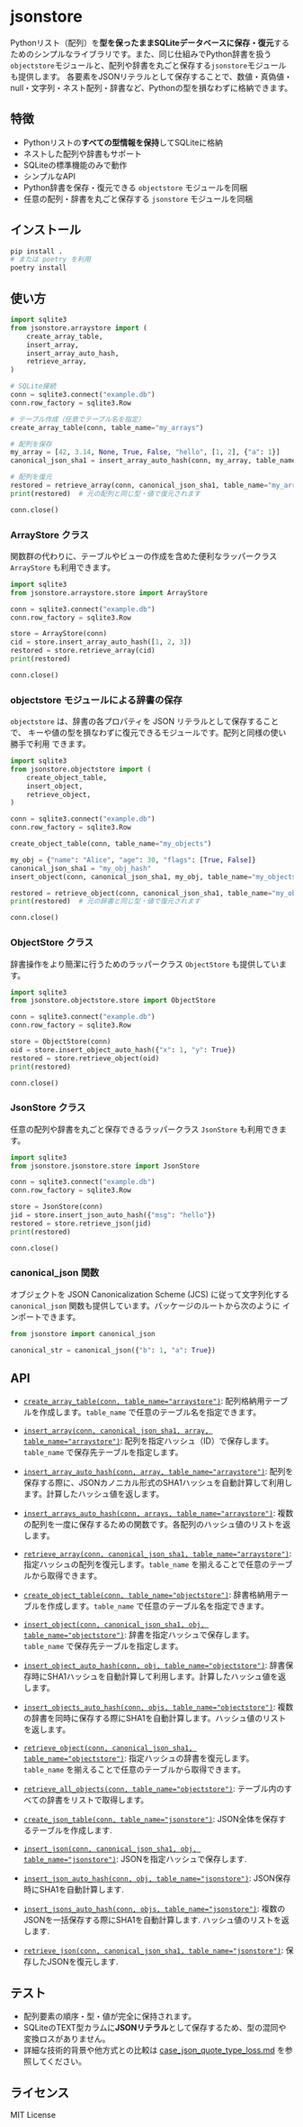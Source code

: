 # jsonstore

Pythonリスト（配列）を**型を保ったままSQLiteデータベースに保存・復元**するためのシンプルなライブラリです。また、同じ仕組みでPython辞書を扱う``objectstore``モジュールと、配列や辞書を丸ごと保存する`jsonstore`モジュールも提供します。
各要素をJSONリテラルとして保存することで、数値・真偽値・null・文字列・ネスト配列・辞書など、Pythonの型を損なわずに格納できます。

## 特徴

- Pythonリストの**すべての型情報を保持**してSQLiteに格納
- ネストした配列や辞書もサポート
- SQLiteの標準機能のみで動作
- シンプルなAPI
- Python辞書を保存・復元できる `objectstore` モジュールを同梱
- 任意の配列・辞書を丸ごと保存する `jsonstore` モジュールを同梱

## インストール

```sh
pip install .
# または poetry を利用
poetry install
```

## 使い方

```python
import sqlite3
from jsonstore.arraystore import (
    create_array_table,
    insert_array,
    insert_array_auto_hash,
    retrieve_array,
)

# SQLite接続
conn = sqlite3.connect("example.db")
conn.row_factory = sqlite3.Row

# テーブル作成（任意でテーブル名を指定）
create_array_table(conn, table_name="my_arrays")

# 配列を保存
my_array = [42, 3.14, None, True, False, "hello", [1, 2], {"a": 1}]
canonical_json_sha1 = insert_array_auto_hash(conn, my_array, table_name="my_arrays")

# 配列を復元
restored = retrieve_array(conn, canonical_json_sha1, table_name="my_arrays")
print(restored)  # 元の配列と同じ型・値で復元されます

conn.close()
```

### ArrayStore クラス

関数群の代わりに、テーブルやビューの作成を含めた便利なラッパークラス
`ArrayStore` も利用できます。

```python
import sqlite3
from jsonstore.arraystore.store import ArrayStore

conn = sqlite3.connect("example.db")
conn.row_factory = sqlite3.Row

store = ArrayStore(conn)
cid = store.insert_array_auto_hash([1, 2, 3])
restored = store.retrieve_array(cid)
print(restored)

conn.close()
```

### objectstore モジュールによる辞書の保存

`objectstore` は、辞書の各プロパティを JSON リテラルとして保存することで、
キーや値の型を損なわずに復元できるモジュールです。配列と同様の使い勝手で利用
できます。

```python
import sqlite3
from jsonstore.objectstore import (
    create_object_table,
    insert_object,
    retrieve_object,
)

conn = sqlite3.connect("example.db")
conn.row_factory = sqlite3.Row

create_object_table(conn, table_name="my_objects")

my_obj = {"name": "Alice", "age": 30, "flags": [True, False]}
canonical_json_sha1 = "my_obj_hash"
insert_object(conn, canonical_json_sha1, my_obj, table_name="my_objects")

restored = retrieve_object(conn, canonical_json_sha1, table_name="my_objects")
print(restored)  # 元の辞書と同じ型・値で復元されます

conn.close()
```

### ObjectStore クラス

辞書操作をより簡潔に行うためのラッパークラス `ObjectStore` も提供しています。

```python
import sqlite3
from jsonstore.objectstore.store import ObjectStore

conn = sqlite3.connect("example.db")
conn.row_factory = sqlite3.Row

store = ObjectStore(conn)
oid = store.insert_object_auto_hash({"x": 1, "y": True})
restored = store.retrieve_object(oid)
print(restored)

conn.close()
```

### JsonStore クラス

任意の配列や辞書を丸ごと保存できるラッパークラス `JsonStore` も利用できます。

```python
import sqlite3
from jsonstore.jsonstore.store import JsonStore

conn = sqlite3.connect("example.db")
conn.row_factory = sqlite3.Row

store = JsonStore(conn)
jid = store.insert_json_auto_hash({"msg": "hello"})
restored = store.retrieve_json(jid)
print(restored)

conn.close()
```

### canonical_json 関数

オブジェクトを JSON Canonicalization Scheme (JCS) に従って文字列化する
`canonical_json` 関数も提供しています。パッケージのルートから次のように
インポートできます。

```python
from jsonstore import canonical_json

canonical_str = canonical_json({"b": 1, "a": True})
```

## API

- [`create_array_table(conn, table_name="arraystore")`](jsonstore/arraystore/table.py):
  配列格納用テーブルを作成します。`table_name` で任意のテーブル名を指定できます。

- [`insert_array(conn, canonical_json_sha1, array, table_name="arraystore")`](jsonstore/arraystore/table.py):
  配列を指定ハッシュ（ID）で保存します。`table_name` で保存先テーブルを指定します。

- [`insert_array_auto_hash(conn, array, table_name="arraystore")`](jsonstore/arraystore/table.py):
  配列を保存する際に、JSONカノニカル形式のSHA1ハッシュを自動計算して利用します。計算したハッシュ値を返します。
- [`insert_arrays_auto_hash(conn, arrays, table_name="arraystore")`](jsonstore/arraystore/table.py):
  複数の配列を一度に保存するための関数です。各配列のハッシュ値のリストを返します。

- [`retrieve_array(conn, canonical_json_sha1, table_name="arraystore")`](jsonstore/arraystore/table.py):
  指定ハッシュの配列を復元します。`table_name` を揃えることで任意のテーブルから取得できます。

- [`create_object_table(conn, table_name="objectstore")`](jsonstore/objectstore/table.py):
  辞書格納用テーブルを作成します。`table_name` で任意のテーブル名を指定できます。

- [`insert_object(conn, canonical_json_sha1, obj, table_name="objectstore")`](jsonstore/objectstore/table.py):
  辞書を指定ハッシュで保存します。`table_name` で保存先テーブルを指定します。

- [`insert_object_auto_hash(conn, obj, table_name="objectstore")`](jsonstore/objectstore/table.py):
  辞書保存時にSHA1ハッシュを自動計算して利用します。計算したハッシュ値を返します。
- [`insert_objects_auto_hash(conn, objs, table_name="objectstore")`](jsonstore/objectstore/table.py):
  複数の辞書を同時に保存する際にSHA1を自動計算します。ハッシュ値のリストを返します。

- [`retrieve_object(conn, canonical_json_sha1, table_name="objectstore")`](jsonstore/objectstore/table.py):
  指定ハッシュの辞書を復元します。`table_name` を揃えることで任意のテーブルから取得できます。
- [`retrieve_all_objects(conn, table_name="objectstore")`](jsonstore/objectstore/table.py):
  テーブル内のすべての辞書をリストで取得します。
- [`create_json_table(conn, table_name="jsonstore")`](jsonstore/jsonstore/table.py): JSON全体を保存するテーブルを作成します.
- [`insert_json(conn, canonical_json_sha1, obj, table_name="jsonstore")`](jsonstore/jsonstore/table.py): JSONを指定ハッシュで保存します.
- [`insert_json_auto_hash(conn, obj, table_name="jsonstore")`](jsonstore/jsonstore/table.py): JSON保存時にSHA1を自動計算します.
- [`insert_jsons_auto_hash(conn, objs, table_name="jsonstore")`](jsonstore/jsonstore/table.py): 複数のJSONを一括保存する際にSHA1を自動計算します. ハッシュ値のリストを返します.
- [`retrieve_json(conn, canonical_json_sha1, table_name="jsonstore")`](jsonstore/jsonstore/table.py): 保存したJSONを復元します.

## テスト

- 配列要素の順序・型・値が完全に保持されます。
- SQLiteのTEXT型カラムに**JSONリテラル**として保存するため、型の混同や変換ロスがありません。
- 詳細な技術的背景や他方式との比較は [case_json_quote_type_loss.md](docs/case_json_quote_type_loss.md) を参照してください。

## ライセンス

MIT License

